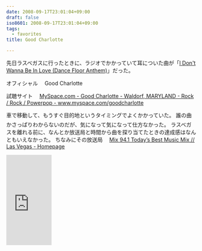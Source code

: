 ```yaml
---
date: 2008-09-17T23:01:04+09:00
draft: false
iso8601: 2008-09-17T23:01:04+09:00
tags:
  - favorites
title: Good Charlotte

---
```


先日ラスベガスに行ったときに、ラジオでかかっていて耳についた曲が「<a href="https://itunes.apple.com/us/album/good-morning-revival/id280429634?i=280429671">I Don't Wanna Be In Love (Dance Floor Anthem)</a>」だった。

オフィシャル
　Good Charlotte

試聴サイト
　<a href="https://myspace.com/goodcharlotte">MySpace.com - Good Charlotte - Waldorf, MARYLAND - Rock / Rock / Powerpop - www.myspace.com/goodcharlotte</a>

車で移動して、もうすぐ目的地&#133;というタイミングでよくかかっていた。
誰の曲かさっぱりわからないのだが、気になって気になって仕方なかった。
ラスベガスを離れる前に、なんとか放送局と時間から曲を探り当てたときの達成感はなんともいえなかった。
ちなみにその放送局
　<a href="http://mix941fm.cbslocal.com/">Mix 94.1 Today&#8217;s Best Music Mix // Las Vegas - Homepage</a>

<iframe src="http://rcm-jp.amazon.co.jp/e/cm?t=nqounet-22&o=9&p=8&l=as1&asins=B000LE0TGU&fc1=000000&IS2=1&lt1=_blank&m=amazon&lc1=0000FF&bc1=000000&bg1=FFFFFF&f=ifr" style="width:120px;height:240px;" scrolling="no" marginwidth="0" marginheight="0" frameborder="0"></iframe>
